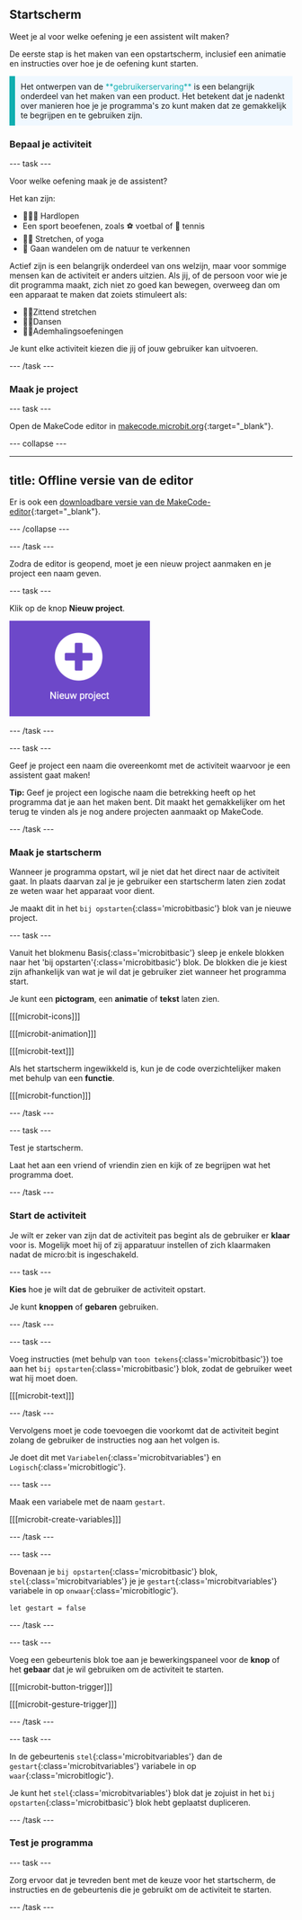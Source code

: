 ## Startscherm

Weet je al voor welke oefening je een assistent wilt maken?

De eerste stap is het maken van een opstartscherm, inclusief een animatie en instructies over hoe je de oefening kunt starten.

<p style="border-left: solid; border-width:10px; border-color: #0faeb0; background-color: aliceblue; padding: 10px;">
  Het ontwerpen van de <span style="color: #0faeb0">**gebruikerservaring**</span> is een belangrijk onderdeel van het maken van een product. Het betekent dat je nadenkt over manieren hoe je je programma's zo kunt maken dat ze gemakkelijk te begrijpen en te gebruiken zijn.
</p>

### Bepaal je activiteit

--- task ---

Voor welke oefening maak je de assistent?

Het kan zijn:

- 🏃🏽‍♀️ Hardlopen
- Een sport beoefenen, zoals ⚽️ voetbal of 🎾 tennis
- 🧘🏼 Stretchen, of yoga
- 🥾 Gaan wandelen om de natuur te verkennen

Actief zijn is een belangrijk onderdeel van ons welzijn, maar voor sommige mensen kan de activiteit er anders uitzien. Als jij, of de persoon voor wie je dit programma maakt, zich niet zo goed kan bewegen, overweeg dan om een apparaat te maken dat zoiets stimuleert als:

- 🧘🏼Zittend stretchen
- 🕺🏾Dansen
- 😮‍💨Ademhalingsoefeningen

Je kunt elke activiteit kiezen die jij of jouw gebruiker kan uitvoeren.

--- /task ---

### Maak je project

--- task ---

Open de MakeCode editor in [makecode.microbit.org](https://makecode.microbit.org){:target="_blank"}.

--- collapse ---

---

title: Offline versie van de editor
---

Er is ook een [downloadbare versie van de MakeCode-editor](https://makecode.microbit.org/offline-app){:target="_blank"}.

--- /collapse ---

--- /task ---

Zodra de editor is geopend, moet je een nieuw project aanmaken en je project een naam geven.

--- task ---

Klik op de knop **Nieuw project**.

<img src="images/new-project-button.png" alt="The New Project button inside MakeCode." width="250"/>

--- /task ---

--- task ---

Geef je project een naam die overeenkomt met de activiteit waarvoor je een assistent gaat maken!

**Tip:** Geef je project een logische naam die betrekking heeft op het programma dat je aan het maken bent. Dit maakt het gemakkelijker om het terug te vinden als je nog andere projecten aanmaakt op MakeCode.

--- /task ---

### Maak je startscherm

Wanneer je programma opstart, wil je niet dat het direct naar de activiteit gaat. In plaats daarvan zal je je gebruiker een startscherm laten zien zodat ze weten waar het apparaat voor dient.

Je maakt dit in het `bij opstarten`{:class='microbitbasic'} blok van je nieuwe project.

--- task ---

Vanuit het blokmenu Basis{:class='microbitbasic'} sleep je enkele blokken naar het 'bij opstarten'{:class='microbitbasic'} blok. De blokken die je kiest zijn afhankelijk van wat je wil dat je gebruiker ziet wanneer het programma start.

Je kunt een **pictogram**, een **animatie** of **tekst** laten zien.

[[[microbit-icons]]]

[[[microbit-animation]]]

[[[microbit-text]]]

Als het startscherm ingewikkeld is, kun je de code overzichtelijker maken met behulp van een **functie**.

[[[microbit-function]]]

--- /task ---

--- task ---

Test je startscherm.

Laat het aan een vriend of vriendin zien en kijk of ze begrijpen wat het programma doet.

--- /task ---

### Start de activiteit

Je wilt er zeker van zijn dat de activiteit pas begint als de gebruiker er **klaar** voor is. Mogelijk moet hij of zij apparatuur instellen of zich klaarmaken nadat de micro:bit is ingeschakeld.

--- task ---

**Kies** hoe je wilt dat de gebruiker de activiteit opstart.

Je kunt **knoppen** of **gebaren** gebruiken.

--- /task ---

--- task ---

Voeg instructies (met behulp van `toon tekens`{:class='microbitbasic'}) toe aan het `bij opstarten`{:class='microbitbasic'} blok, zodat de gebruiker weet wat hij moet doen.

[[[microbit-text]]]

--- /task ---

Vervolgens moet je code toevoegen die voorkomt dat de activiteit begint zolang de gebruiker de instructies nog aan het volgen is.

Je doet dit met `Variabelen`{:class='microbitvariables'} en `Logisch`{:class='microbitlogic'}.

--- task ---

Maak een variabele met de naam `gestart`.

[[[microbit-create-variables]]]

--- /task ---

--- task ---

Bovenaan je `bij opstarten`{:class='microbitbasic'} blok, `stel`{:class='microbitvariables'} je je `gestart`{:class='microbitvariables'} variabele in op `onwaar`{:class='microbitlogic'}.

```microbit
let gestart = false
```

--- /task ---

--- task ---

Voeg een gebeurtenis blok toe aan je bewerkingspaneel voor de **knop** of het **gebaar** dat je wil gebruiken om de activiteit te starten.

[[[microbit-button-trigger]]]

[[[microbit-gesture-trigger]]]

--- /task ---

--- task ---

In de gebeurtenis `stel`{:class='microbitvariables'} dan de `gestart`{:class='microbitvariables'} variabele in op `waar`{:class='microbitlogic'}.

Je kunt het `stel`{:class='microbitvariables'} blok dat je zojuist in het `bij opstarten`{:class='microbitbasic'} blok hebt geplaatst dupliceren.

--- /task ---

### Test je programma

--- task ---

Zorg ervoor dat je tevreden bent met de keuze voor het startscherm, de instructies en de gebeurtenis die je gebruikt om de activiteit te starten.

--- /task ---
